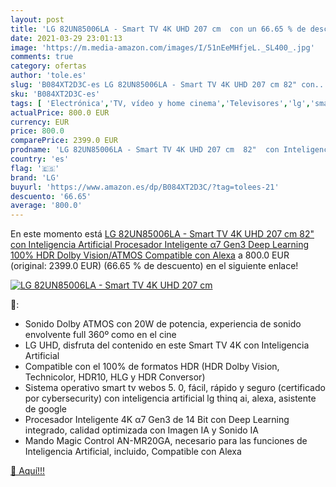 ```yaml
---
layout: post
title: 'LG 82UN85006LA - Smart TV 4K UHD 207 cm  con un 66.65 % de descuento'
date: 2021-03-29 23:01:13
image: 'https://m.media-amazon.com/images/I/51nEeMHfjeL._SL400_.jpg'
comments: true
category: ofertas
author: 'tole.es'
slug: 'B084XT2D3C-es LG 82UN85006LA - Smart TV 4K UHD 207 cm 82" con...'
sku: 'B084XT2D3C-es'
tags: [ 'Electrónica','TV, vídeo y home cinema','Televisores','lg','smart','tv', ]
actualPrice: 800.0 EUR
currency: EUR
price: 800.0
comparePrice: 2399.0 EUR
prodname: 'LG 82UN85006LA - Smart TV 4K UHD 207 cm  82"  con Inteligencia Artificial  Procesador Inteligente α7 Gen3  Deep Learning  100% HDR  Dolby Vision/ATMOS  Compatible con Alexa'
country: 'es'
flag: '🇪🇸'
brand: 'LG'
buyurl: 'https://www.amazon.es/dp/B084XT2D3C/?tag=tolees-21'
descuento: '66.65'
average: '800.0'
---
```


En este momento está [LG 82UN85006LA - Smart TV 4K UHD 207 cm  82"  con Inteligencia Artificial  Procesador Inteligente α7 Gen3  Deep Learning  100% HDR  Dolby Vision/ATMOS  Compatible con Alexa](https://www.amazon.es/dp/B084XT2D3C/?tag=tolees-21) a 800.0 EUR (original: 2399.0 EUR) (66.65 %  de descuento) en el siguiente enlace!

[![LG 82UN85006LA - Smart TV 4K UHD 207 cm ](https://m.media-amazon.com/images/I/51nEeMHfjeL._SL400_.jpg)](https://www.amazon.es/dp/B084XT2D3C/?tag=tolees-21)

🔎:

- Sonido Dolby ATMOS con 20W de potencia, experiencia de sonido envolvente full 360º como en el cine
- LG UHD, disfruta del contenido en este Smart TV 4K con Inteligencia Artificial
- Compatible con el 100% de formatos HDR (HDR Dolby Vision, Technicolor, HDR10, HLG y HDR Conversor)
- Sistema operativo smart tv webos 5. 0, fácil, rápido y seguro (certificado por cybersecurity) con inteligencia artificial lg thinq ai, alexa, asistente de google
- Procesador Inteligente 4K α7 Gen3 de 14 Bit con Deep Learning integrado, calidad optimizada con Imagen IA y Sonido IA
- Mando Magic Control AN-MR20GA, necesario para las funciones de Inteligencia Artificial, incluido, Compatible con Alexa

[🛒 Aquí!!!](https://www.amazon.es/dp/B084XT2D3C/?tag=tolees-21)
